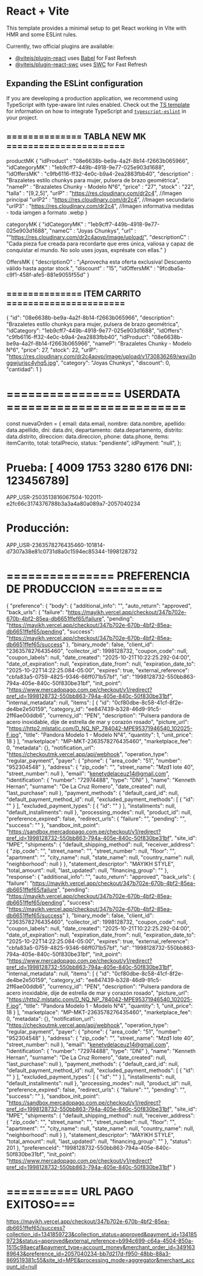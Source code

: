 # React + Vite

This template provides a minimal setup to get React working in Vite with HMR and some ESLint rules.

Currently, two official plugins are available:

- [@vitejs/plugin-react](https://github.com/vitejs/vite-plugin-react/blob/main/packages/plugin-react) uses [Babel](https://babeljs.io/) for Fast Refresh
- [@vitejs/plugin-react-swc](https://github.com/vitejs/vite-plugin-react/blob/main/packages/plugin-react-swc) uses [SWC](https://swc.rs/) for Fast Refresh

## Expanding the ESLint configuration

If you are developing a production application, we recommend using TypeScript with type-aware lint rules enabled. Check out the [TS template](https://github.com/vitejs/vite/tree/main/packages/create-vite/template-react-ts) for information on how to integrate TypeScript and [`typescript-eslint`](https://typescript-eslint.io) in your project.



## ============== TABLA NEW MK ======================
productMK {
    "idProduct" : "08e6638b-be9a-4a2f-8b14-f2663b065966",
    "idCategoryMK" : "1eb9cff7-449b-4918-9e77-025e903d1688",
    "idOffersMK" : "c9fb6116-ff32-4e0c-b9a4-2ea2883fbb40",
    "description" : "Brazaletes estilo chunkys para mujer, pulsera de brazo geométrica",
    "nameP" : "Brazaletes Chunky - Modelo N°6",
    "price" : "27",
    "stock" : "22",
    "talla" : "[9,2,5]", 
    "urlP" : "https://res.cloudinary.com/dr2c4", //Imagen principal
    "urlP2" : "https://res.cloudinary.com/dr2c4", //Imagen secundario
    "urlP3" : "https://res.cloudinary.com/dr2c4", //Imagen informativa medidas - toda iamgen a formato .webp
}

categoryMK {
    "idCategoryMK" : "1eb9cff7-449b-4918-9e77-025e903d1688",
    "nameC" : "Joyas Chunkys",
    "url" : ""https://res.cloudinary.com/dr2c4aovp/image/upload/",
    "descriptionC" : "Cada pieza fue creada para recordarte que eres única, valiosa y capaz de conquistar el mundo. No solo uses    joyas, exprésate con ellas."
}

OffersMK {
    "descriptionO" : "¡Aprovecha esta oferta exclusiva! Descuento válido hasta agotar stock.",
    "discount" : "15",
    "idOffersMK" : "9fcdba5a-c9f1-458f-afe5-881e9055f55d"
}

## ============== ITEM CARRITO ======================
{
    "id": "08e6638b-be9a-4a2f-8b14-f2663b065966",
    "description": "Brazaletes estilo chunkys para mujer, pulsera de brazo geométrica",
    "idCategory": "1eb9cff7-449b-4918-9e77-025e903d1688",
    "idOffers": "c9fb6116-ff32-4e0c-b9a4-2ea2883fbb40",
    "idProduct": "08e6638b-be9a-4a2f-8b14-f2663b065966",
    "nameP": "Brazaletes Chunky - Modelo N°6",
    "price": 27,
    "stock": 22,
    "urlP": "https://res.cloudinary.com/dr2c4aovp/image/upload/v1730836269/wsyi3nggwjurisc4yhq5.jpg",
    "category": "Joyas Chunkys",
    "discount": 0,
    "cantidad": 1
}
# ================ USERDATA =========================
   const nuevaOrden = {
      email: data.email,
      nombre: data.nombre,
      apellido: data.apellido,
      dni: data.dni,
      departamento: data.departamento,
      distrito: data.distrito,
      direccion: data.direccion,
      phone: data.phone,
      items: itemCarrito,
      total: totalPrecio,
      status: "pendiente",
      idPayment: "null",
    };

# Prueba: [ 4009 1753 3280 6176 DNI: 123456789]
APP_USR-2503513816067504-102011-e2fc66c3174376788b3a3a4a80a089a7-2057040234

# Producción:
APP_USR-2363578276435460-101814-d7307a38e81c0731d8a0c1594ec85344-1998128732



# =============== PREFERENCIA DE PRODUCCION =========
{
    "preference": {
        "body": {
            "additional_info": "",
            "auto_return": "approved",
            "back_urls": {
                "failure": "https://mayikh.vercel.app/checkout/347b702e-670b-4bf2-85ea-db6651ffef65/failure",
                "pending": "https://mayikh.vercel.app/checkout/347b702e-670b-4bf2-85ea-db6651ffef65/pending",
                "success": "https://mayikh.vercel.app/checkout/347b702e-670b-4bf2-85ea-db6651ffef65/success"
            },
            "binary_mode": false,
            "client_id": "2363578276435460",
            "collector_id": 1998128732,
            "coupon_code": null,
            "coupon_labels": null,
            "date_created": "2025-10-21T10:22:25.292-04:00",
            "date_of_expiration": null,
            "expiration_date_from": null,
            "expiration_date_to": "2025-10-22T14:22:25.084-05:00",
            "expires": true,
            "external_reference": "cbfa83a5-0759-4825-9346-66ff071b57bf",
            "id": "1998128732-550bb863-794a-405e-840c-50f830be31bf",
            "init_point": "https://www.mercadopago.com.pe/checkout/v1/redirect?pref_id=1998128732-550bb863-794a-405e-840c-50f830be31bf",
            "internal_metadata": null,
            "items": [
                {
                    "id": "0cf80dbe-8c58-41cf-8f2e-de4be2e50159",
                    "category_id": "ee847439-b328-46d9-91c5-2ff6ae00ddb6",
                    "currency_id": "PEN",
                    "description": "Pulsera pandora de acero inoxidable, dije de estrella de mar y corazón rosado",
                    "picture_url": "https://http2.mlstatic.com/D_NQ_NP_784042-MPE95371946540_102025-F.jpg",
                    "title": "Pandora Modelo 1 - Modelo N°4",
                    "quantity": 1,
                    "unit_price": 18
                }
            ],
            "marketplace": "MP-MKT-2363578276435460",
            "marketplace_fee": 0,
            "metadata": {},
            "notification_url": "https://checkoutmk.vercel.app/api/webhook",
            "operation_type": "regular_payment",
            "payer": {
                "phone": {
                    "area_code": "51",
                    "number": "952304548"
                },
                "address": {
                    "zip_code": "",
                    "street_name": "Mzd1 lote 40",
                    "street_number": null
                },
                "email": "kenetydelaceuz14@gmail.com",
                "identification": {
                    "number": "72974488",
                    "type": "DNI"
                },
                "name": "Kenneth Hernan",
                "surname": "De La Cruz Romero",
                "date_created": null,
                "last_purchase": null
            },
            "payment_methods": {
                "default_card_id": null,
                "default_payment_method_id": null,
                "excluded_payment_methods": [
                    {
                        "id": ""
                    }
                ],
                "excluded_payment_types": [
                    {
                        "id": ""
                    }
                ],
                "installments": null,
                "default_installments": null
            },
            "processing_modes": null,
            "product_id": null,
            "preference_expired": false,
            "redirect_urls": {
                "failure": "",
                "pending": "",
                "success": ""
            },
            "sandbox_init_point": "https://sandbox.mercadopago.com.pe/checkout/v1/redirect?pref_id=1998128732-550bb863-794a-405e-840c-50f830be31bf",
            "site_id": "MPE",
            "shipments": {
                "default_shipping_method": null,
                "receiver_address": {
                    "zip_code": "",
                    "street_name": "",
                    "street_number": null,
                    "floor": "",
                    "apartment": "",
                    "city_name": null,
                    "state_name": null,
                    "country_name": null,
                    "neighborhood": null
                }
            },
            "statement_descriptor": "MAYIKH STYLE",
            "total_amount": null,
            "last_updated": null,
            "financing_group": ""
        },
        "response": {
            "additional_info": "",
            "auto_return": "approved",
            "back_urls": {
                "failure": "https://mayikh.vercel.app/checkout/347b702e-670b-4bf2-85ea-db6651ffef65/failure",
                "pending": "https://mayikh.vercel.app/checkout/347b702e-670b-4bf2-85ea-db6651ffef65/pending",
                "success": "https://mayikh.vercel.app/checkout/347b702e-670b-4bf2-85ea-db6651ffef65/success"
            },
            "binary_mode": false,
            "client_id": "2363578276435460",
            "collector_id": 1998128732,
            "coupon_code": null,
            "coupon_labels": null,
            "date_created": "2025-10-21T10:22:25.292-04:00",
            "date_of_expiration": null,
            "expiration_date_from": null,
            "expiration_date_to": "2025-10-22T14:22:25.084-05:00",
            "expires": true,
            "external_reference": "cbfa83a5-0759-4825-9346-66ff071b57bf",
            "id": "1998128732-550bb863-794a-405e-840c-50f830be31bf",
            "init_point": "https://www.mercadopago.com.pe/checkout/v1/redirect?pref_id=1998128732-550bb863-794a-405e-840c-50f830be31bf",
            "internal_metadata": null,
            "items": [
                {
                    "id": "0cf80dbe-8c58-41cf-8f2e-de4be2e50159",
                    "category_id": "ee847439-b328-46d9-91c5-2ff6ae00ddb6",
                    "currency_id": "PEN",
                    "description": "Pulsera pandora de acero inoxidable, dije de estrella de mar y corazón rosado",
                    "picture_url": "https://http2.mlstatic.com/D_NQ_NP_784042-MPE95371946540_102025-F.jpg",
                    "title": "Pandora Modelo 1 - Modelo N°4",
                    "quantity": 1,
                    "unit_price": 18
                }
            ],
            "marketplace": "MP-MKT-2363578276435460",
            "marketplace_fee": 0,
            "metadata": {},
            "notification_url": "https://checkoutmk.vercel.app/api/webhook",
            "operation_type": "regular_payment",
            "payer": {
                "phone": {
                    "area_code": "51",
                    "number": "952304548"
                },
                "address": {
                    "zip_code": "",
                    "street_name": "Mzd1 lote 40",
                    "street_number": null
                },
                "email": "kenetydelaceuz14@gmail.com",
                "identification": {
                    "number": "72974488",
                    "type": "DNI"
                },
                "name": "Kenneth Hernan",
                "surname": "De La Cruz Romero",
                "date_created": null,
                "last_purchase": null
            },
            "payment_methods": {
                "default_card_id": null,
                "default_payment_method_id": null,
                "excluded_payment_methods": [
                    {
                        "id": ""
                    }
                ],
                "excluded_payment_types": [
                    {
                        "id": ""
                    }
                ],
                "installments": null,
                "default_installments": null
            },
            "processing_modes": null,
            "product_id": null,
            "preference_expired": false,
            "redirect_urls": {
                "failure": "",
                "pending": "",
                "success": ""
            },
            "sandbox_init_point": "https://sandbox.mercadopago.com.pe/checkout/v1/redirect?pref_id=1998128732-550bb863-794a-405e-840c-50f830be31bf",
            "site_id": "MPE",
            "shipments": {
                "default_shipping_method": null,
                "receiver_address": {
                    "zip_code": "",
                    "street_name": "",
                    "street_number": null,
                    "floor": "",
                    "apartment": "",
                    "city_name": null,
                    "state_name": null,
                    "country_name": null,
                    "neighborhood": null
                }
            },
            "statement_descriptor": "MAYIKH STYLE",
            "total_amount": null,
            "last_updated": null,
            "financing_group": ""
        },
        "status": 201
    },
    "preferenceId": "1998128732-550bb863-794a-405e-840c-50f830be31bf",
    "init_point": "https://www.mercadopago.com.pe/checkout/v1/redirect?pref_id=1998128732-550bb863-794a-405e-840c-50f830be31bf"
}

# ========== URL PAGO EXITOSO=== 
https://mayikh.vercel.app/checkout/347b702e-670b-4bf2-85ea-db6651ffef65/success?collection_id=1341859723&collection_status=approved&payment_id=1341859723&status=approved&external_reference=b994c699-c64a-4504-850a-1515c98aecaf&payment_type=account_money&merchant_order_id=34916389643&preference_id=2057040234-bb7d217d-f950-48bb-88a3-869519381c55&site_id=MPE&processing_mode=aggregator&merchant_account_id=null

